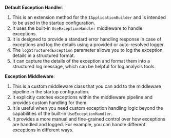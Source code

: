 **Default Exception Handler**:
1. This is an extension method for the `IApplicationBuilder` and is intended to be used in the startup configuration.
2. It uses the built-in `UseExceptionHandler` middleware to handle exceptions.
3. It is designed to provide a standard error handling response in case of exceptions and log the details using a provided or auto-resolved logger.
4. The `logStructuredException` parameter allows you to log the exception details in a structured format.
5. It can capture the details of the exception and format them into a structured log message, which can be helpful for log analysis tools.

**Exception Middleware**:
1. This is a custom middleware class that you can add to the middleware pipeline in the startup configuration.
2. It explicitly catches exceptions within the middleware pipeline and provides custom handling for them.
3. It is useful when you need custom exception handling logic beyond the capabilities of the built-in `UseExceptionHandler`.
4. It provides a more manual and fine-grained control over how exceptions are handled and logged. For example, you can handle different exceptions in different ways.